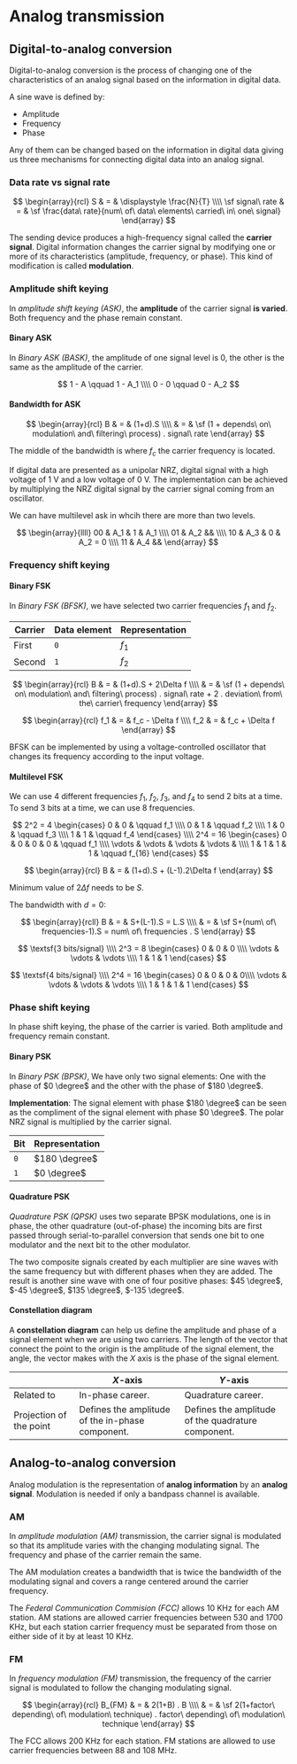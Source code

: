# Analog transmission

## Digital-to-analog conversion

Digital-to-analog conversion is the process of changing one of the
characteristics of an analog signal based on the information in digital data.

A sine wave is defined by:

- Amplitude
- Frequency
- Phase

Any of them can be changed based on the information in digital data giving us
three mechanisms for connecting digital data into an analog signal.

### Data rate vs signal rate

$$
\begin{array}{rcl}
  S & = & \displaystyle \frac{N}{T} \\\\
  \sf signal\ rate & = & \sf \frac{data\ rate}{num\ of\ data\ elements\ carried\ in\ one\ signal}
\end{array}
$$

The sending device produces a high-frequency signal called the **carrier
signal**. Digital information changes the carrier signal by modifying one or
more of its characteristics (amplitude, frequency, or phase). This kind of
modification is called **modulation**.

### Amplitude shift keying

In *amplitude shift keying (ASK)*, the **amplitude** of the carrier signal **is
varied**. Both frequency and the phase remain constant.

#### Binary ASK

In *Binary ASK (BASK)*, the amplitude of one signal level is $0$, the other is
the same as the amplitude of the carrier.

$$
  1 - A \qquad 1 - A_1 \\\\
  0 - 0 \qquad 0 - A_2
$$

#### Bandwidth for ASK

$$
\begin{array}{rcl}
  B & = & (1+d).S \\\\
  & = & \sf (1 + depends\ on\ modulation\ and\ filtering\ process) . signal\ rate
\end{array}
$$

The middle of the bandwidth is where $f_c$ the carrier frequency is located.

If digital data are presented as a unipolar NRZ, digital signal with a high
voltage of $1$ V and a low voltage of $0$ V. The implementation can be achieved
by multiplying the NRZ digital signal by the carrier signal coming from an
oscillator.

We can have multilevel ask in whcih there are more than two levels.

$$
\begin{array}{llll}
  00 & A_1 & 1 & A_1 \\\\
  01 & A_2 && \\\\
  10 & A_3 & 0 & A_2 = 0 \\\\
  11 & A_4 &&
\end{array}
$$

### Frequency shift keying

#### Binary FSK

In *Binary FSK (BFSK)*, we have selected two carrier frequencies $f_1$
and $f_2$.

| Carrier | Data element | Representation |
| --- | --- | --- |
| First | `0` | $f_1$ |
| Second | `1` | $f_2$ |

$$
\begin{array}{rcl}
  B & = & (1+d).S + 2\Delta f \\\\
  & = & \sf (1 + depends\ on\ modulation\ and\ filtering\ process) . signal\ rate + 2 . deviation\ from\ the\ carrier\ frequency
\end{array}
$$

$$
\begin{array}{rcl}
  f_1 & = & f_c - \Delta f \\\\
  f_2 & = & f_c + \Delta f
\end{array}
$$

BFSK can be implemented by using a voltage-controlled oscillator that changes
its frequency according to the input voltage.

#### Multilevel FSK

We can use 4 different frequencies $f_1$, $f_2$, $f_3$, and $f_4$ to send 2 bits
at a time. To send 3 bits at a time, we can use 8 frequencies.

$$
2^2 = 4 \begin{cases}
   0 & 0 & \qquad f_1 \\\\
   0 & 1 & \qquad f_2 \\\\
   1 & 0 & \qquad f_3 \\\\
   1 & 1 & \qquad f_4
\end{cases} \\\\
2^4 = 16 \begin{cases}
   0 & 0 & 0 & 0 & \qquad f_1 \\\\
   \vdots & \vdots & \vdots & \vdots & \\\\
   1 & 1 & 1 & 1 & \qquad f_{16}
\end{cases}
$$

$$
\begin{array}{rcl}
  B & = & (1+d).S + (L-1).2\Delta f
\end{array}
$$

Minimum value of $2\Delta f$ needs to be $S$.

The bandwidth with $d=0$:

$$
\begin{array}{rcll}
  B & = & S+(L-1).S = L.S \\\\
  & = & \sf S+(num\ of\ frequencies-1).S = num\ of\ frequencies . S
\end{array}
$$

$$
\textsf{3 bits/signal} \\\\
2^3 = 8 \begin{cases}
   0 & 0 & 0 \\\\
   \vdots & \vdots & \vdots \\\\
   1 & 1 & 1
\end{cases}
$$

$$
\textsf{4 bits/signal} \\\\
2^4 = 16 \begin{cases}
   0 & 0 & 0 & 0\\\\
   \vdots & \vdots & \vdots & \vdots \\\\
   1 & 1 & 1 & 1
\end{cases}
$$

### Phase shift keying

In phase shift keying, the phase of the carrier is varied. Both amplitude and
frequency remain constant.

#### Binary PSK

In *Binary PSK (BPSK)*, We have only two signal elements: One with the phase
of $0 \degree$ and the other with the phase of $180 \degree$.

**Implementation**: The signal element with phase $180 \degree$ can be seen as
the compliment of the signal element with phase $0 \degree$. The polar NRZ
signal is multiplied by the carrier signal.

| Bit | Representation |
| --- | --- |
| `0` | $180 \degree$ |
| `1` | $0 \degree$ |

#### Quadrature PSK

*Quadrature PSK (QPSK)* uses two separate BPSK modulations, one is in phase, the
other quadrature (out-of-phase) the incoming bits are first passed through
serial-to-parallel conversion that sends one bit to one modulator and the next
bit to the other modulator.

The two composite signals created by each multiplier are sine waves with the
same frequency but with different phases when they are added. The result is
another sine wave with one of four positive phases: $45 \degree$, $-45 \degree$,
$135 \degree$, $-135 \degree$.

#### Constellation diagram

A **constellation diagram** can help us define the amplitude and phase of a
signal element when we are using two carriers. The length of the vector that
connect the point to the origin is the amplitude of the signal element, the
angle, the vector makes with the $X$ axis is the phase of the signal element.

| | $X$-axis | $Y$-axis |
| --- | --- | --- |
| Related to | In-phase career. | Quadrature career. |
| Projection of the point | Defines the amplitude of the in-phase component. | Defines the amplitude of the quadrature component. |

## Analog-to-analog conversion

Analog modulation is the representation of **analog information** by an **analog
signal**. Modulation is needed if only a bandpass channel is available.

### AM

In *amplitude modulation (AM)* transmission, the carrier signal is modulated so
that its amplitude varies with the changing modulating signal. The frequency and
phase of the carrier remain the same.

The AM modulation creates a bandwidth that is twice the bandwidth of the
modulating signal and covers a range centered around the carrier frequency.

The *Federal Communication Commision (FCC)* allows $10$ KHz for each AM station.
AM stations are allowed carrier frequencies between $530$ and $1700$ KHz, but
each station carrier frequency must be separated from those on either side of it
by at least $10$ KHz.

### FM

In *frequency modulation (FM)* transmission, the frequency of the carrier signal
is modulated to follow the changing modulating signal.

$$
\begin{array}{rcl}
  B_{FM} & = & 2(1+B) . B \\\\
  & = & \sf 2(1+factor\ depending\ of\ modulation\ technique) . factor\ depending\ of\ modulation\ technique
\end{array}
$$

The FCC allows $200$ KHz for each station. FM stations are allowed to use
carrier frequencies between $88$ and $108$ MHz.
